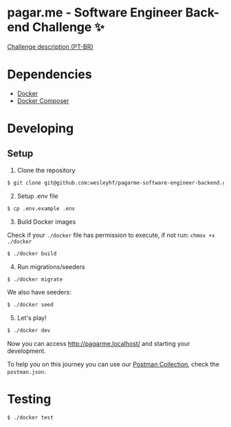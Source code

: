 # pagar.me - Software Engineer Back-end Challenge :sparkles:

<a href="https://github.com/pagarme/vagas/tree/master/desafios/software-engineer-backend" target="_blank">Challenge description (PT-BR)</a>

# Dependencies

- <a href="https://docs.docker.com/install/" target="_blank">Docker</a>
- <a href="https://docs.docker.com/compose/install/" target="_blank">Docker Composer</a>

# Developing

## Setup

1. Clone the repository

```sh
$ git clone git@github.com:wesleyhf/pagarme-software-engineer-backend.git
```

2. Setup .env file

```sh
$ cp .env.example .env
```

3. Build Docker images

Check if your `./docker` file has permission to execute, if not run: `chmox +x ./docker`

```sh
$ ./docker build
```

4. Run migrations/seeders

```sh
$ ./docker migrate
```

We also have seeders:

```sh
$ ./docker seed
```

5. Let's play!

```sh
$ ./docker dev
```

Now you can access http://pagarme.localhost/ and starting your development.

To help you on this journey you can use our [Postman Collection](https://learning.getpostman.com/docs/postman/collections/intro-to-collections/), check the `postman.json`.

# Testing

```sh
$ ./docker test
```